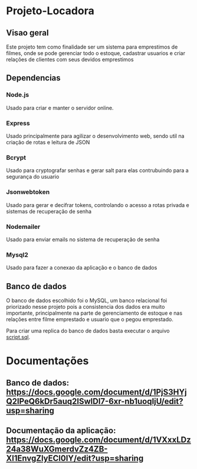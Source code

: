 ﻿# Projeto-Locadora

## Visao geral

Este projeto tem como finalidade ser um sistema para emprestimos de filmes, onde se pode gerenciar todo o estoque, cadastrar usuarios e criar relações de clientes com seus devidos emprestimos

## Dependencias

### Node.js

Usado para criar e manter o servidor online.

### Express

Usado principalmente para agilizar o desenvolvimento web, sendo util na criação de rotas e leitura de JSON

### Bcrypt

Usado para cryptografar senhas e gerar salt para elas contrubuindo para a segurança do usuario

### Jsonwebtoken

Usado para gerar e decifrar tokens, controlando o acesso a rotas privada e sistemas de recuperação de senha

### Nodemailer

Usado para enviar emails no sistema de recuperação de senha

### Mysql2

Usado para fazer a conexao da aplicação e o banco de dados

## Banco de dados

O banco de dados escolhido foi o MySQL, um banco relacional foi priorizado nesse projeto pois a consistencia dos dados era muito importante, principalmente na parte de gerenciamento de estoque e nas relações entre filme emprestado e usuario que o pegou emprestado.

Para criar uma replica do banco de dados basta executar o arquivo <a href=“https://github.com/ArthurCatarino/Projeto-locadora/blob/main/Script.sql“>script.sql</a>.

# Documentações

## Banco de dados: https://docs.google.com/document/d/1PjS3HYjQ2lPeQ6kDr5auq2lSwlDI7-6xr-nb1uoqIjU/edit?usp=sharing

## Documentação da aplicação: https://docs.google.com/document/d/1VXxxLDz24a38WuXGmerdvZz4ZB-Xl1EnvgZlyECl0IY/edit?usp=sharing
